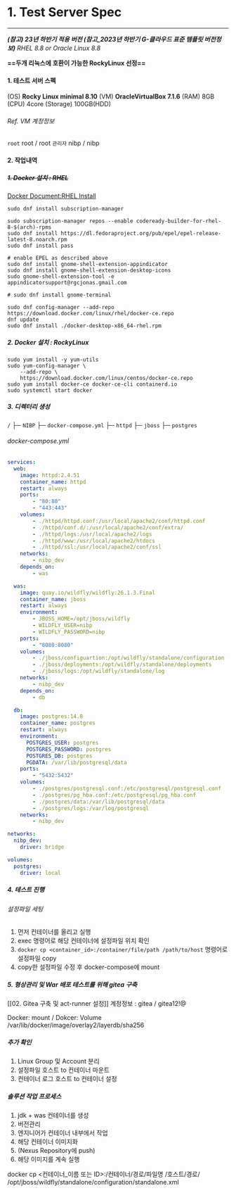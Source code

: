 # 1. Test Server Spec
---
***(참고) 23년 하반기 적용 버전 (참고_2023년 하반기 G-클라우드 표준 템플릿 버전정보)***
*RHEL 8.8*
*or*
*Oracle Linux 8.8*

**==두개 리눅스에 호환이 가능한 RockyLinux 선정==**
#### 1. 테스트 서버 스펙
(OS) **Rocky Linux minimal 8.10**
(VM) **OracleVirtualBox 7.1.6**
(RAM) 8GB
(CPU) 4core
(Storage) 100GB(HDD)

###### Ref. VM 계정정보
`root` root / root
`관리자` nibp / nibp

#### 2. 작업내역
##### ~~1. Docker 설치 : RHEL~~
[Docker Document:RHEL Install](https://docs.docker.com/desktop/setup/install/linux/rhel/)
```Shell
sudo dnf install subscription-manager

sudo subscription-manager repos --enable codeready-builder-for-rhel-8-$(arch)-rpms
sudo dnf install https://dl.fedoraproject.org/pub/epel/epel-release-latest-8.noarch.rpm
sudo dnf install pass

# enable EPEL as described above
sudo dnf install gnome-shell-extension-appindicator
sudo dnf install gnome-shell-extension-desktop-icons
sudo gnome-shell-extension-tool -e appindicatorsupport@rgcjonas.gmail.com

# sudo dnf install gnome-terminal

sudo dnf config-manager --add-repo https://download.docker.com/linux/rhel/docker-ce.repo
dnf update
sudo dnf install ./docker-desktop-x86_64-rhel.rpm
```

##### 2. Docker 설치 : RockyLinux
```Shell
sudo yum install -y yum-utils
sudo yum-config-manager \
	--add-repo \
	https://download.docker.com/linux/centos/docker-ce.repo
sudo yum install docker-ce docker-ce-cli containerd.io
sudo systemctl start docker
```

##### 3. 디렉터리 생성
`/`
├─ `NIBP`
	├─ `docker-compose.yml`
	├─ `httpd`
	├─ `jboss`
	├─ `postgres`

###### docker-compose.yml
```yml
services:
  web:
    image: httpd:2.4.51
    container_name: httpd
    restart: always
    ports:
        - "80:80"
        - "443:443"
    volumes:
        - ./httpd/httpd.conf:/usr/local/apache2/conf/httpd.conf
        - ./httpd/conf.d/:/usr/local/apache2/conf/extra/
        - ./httpd/logs:/usr/local/apache2/logs
        - ./httpd/www:/usr/local/apache2/htdocs
        - ./httpd/ssl:/usr/local/apache2/conf/ssl
    networks:
        - nibp_dev
    depends_on:
        - was

  was:
    image: quay.io/wildfly/wildfly:26.1.3.Final
    container_name: jboss
    restart: always
    environment:
        - JBOSS_HOME=/opt/jboss/wildfly
        - WILDFLY_USER=nibp
        - WILDFLY_PASSWORD=nibp
    ports:
        - "8080:8080"
    volumes:
        - ./jboss/configuartion:/opt/wildfly/standalone/configuration
        - ./jboss/deployments:/opt/wildfly/standalone/deployments                
        - ./jboss/logs:/opt/wildfly/standalone/log    
    networks:
        - nibp_dev
    depends_on:
        - db

  db:
    image: postgres:14.8
    container_name: postgres
    restart: always
    environment:
      POSTGRES_USER: postgres
      POSTGRES_PASSWORD: postgres
      POSTGRES_DB: postgres
      PGDATA: /var/lib/postgresql/data
    ports:
        - "5432:5432"
    volumes:
        - ./postgres/postgresql.conf:/etc/postgresql/postgresql.conf  
        - ./postgres/pg_hba.conf:/etc/postgresql/pg_hba.conf          
        - ./postgres/data:/var/lib/postgresql/data                    
        - ./postgres/logs:/var/log/postgresql  
    networks:
        - nibp_dev

networks:
  nibp_dev:
    driver: bridge

volumes:
  postgres:
    driver: local

```

##### 4. 테스트 진행 
###### 설정파일 세팅
1. 먼저 컨테이너를 올리고 실행
2. exec 명령어로 해당 컨테이너에 설정파일 위치 확인
3. `docker cp <container_id>:/container/file/path /path/to/host` 명령어로 설정파일 copy
4. copy한 설정파일 수정 후 docker-compose에 mount 

##### 5. 형상관리 및 War 배포 테스트를 위해 gitea 구축
[[02. Gitea 구축 및 act-runner 설정]]
계정정보 : gitea / gitea12!@




Docker: mount / Dokcer: Volume
/var/lib/docker/image/overlay2/layerdb/sha256

##### 추가 확인
1. Linux Group 및 Account 분리
2. 설정파일 호스트 to 컨테이너 마운트
3. 컨테이너 로그 호스트 to 컨테이너 설정

##### 솔루션 작업 프로세스
1. jdk + was 컨테이너를 생성
2. 버전관리
3. 엔지니어가 컨테이너 내부에서 작업
4. 해당 컨테이너 이미지화
5. (Nexus Repository에 push)
6. 해당 이미지를 계속 실행


docker cp <컨테이너_이름 또는 ID>:/컨테이너/경로/파일명 /호스트/경로/
/opt/jboss/wildfly/standalone/configuration/standalone.xml